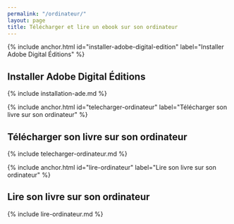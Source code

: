 ```yaml
---
permalink: "/ordinateur/"
layout: page
title: Télécharger et lire un ebook sur son ordinateur
---
```


{% include anchor.html id="installer-adobe-digital-edition" label="Installer Adobe Digital Éditions" %}

## Installer Adobe Digital Éditions

{% include installation-ade.md %}

{% include anchor.html id="telecharger-ordinateur" label="Télécharger son livre sur son ordinateur" %}

## Télécharger son livre sur son ordinateur

{% include telecharger-ordinateur.md %}

{% include anchor.html id="lire-ordinateur" label="Lire son livre sur son ordinateur" %}

## Lire son livre sur son ordinateur

{% include lire-ordinateur.md %}